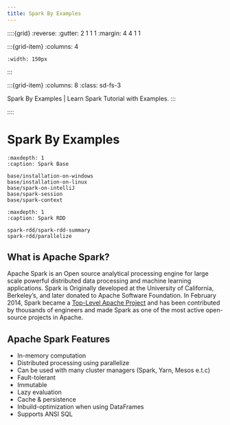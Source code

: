 ```yaml
---
title: Spark By Examples
---
```


::::{grid}
:reverse:
:gutter: 2 1 1 1
:margin: 4 4 1 1

:::{grid-item}
:columns: 4

```{image} ./_static/apachespark.svg
:width: 150px
```
:::

:::{grid-item}
:columns: 8
:class: sd-fs-3

Spark By Examples | Learn Spark Tutorial with Examples.
:::

::::

# Spark By Examples

```{toctree}
:maxdepth: 1
:caption: Spark Base

base/installation-on-windows
base/installation-on-linux
base/spark-on-intelliJ
base/spark-session
base/spark-context
```

```{toctree}
:maxdepth: 1
:caption: Spark RDD

spark-rdd/spark-rdd-summary
spark-rdd/parallelize
```

## What is Apache Spark?

Apache Spark is an Open source analytical processing engine for large scale powerful distributed data processing and
machine learning applications. Spark is Originally developed at the University of California, Berkeley’s, and later
donated to Apache Software Foundation. In February 2014, Spark became a [Top-Level Apache Project](https://en.wikipedia.org/wiki/Apache_Spark) and has been contributed
by thousands of engineers and made Spark as one of the most active open-source projects in Apache.


## Apache Spark Features

* In-memory computation
* Distributed processing using parallelize
* Can be used with many cluster managers (Spark, Yarn, Mesos e.t.c)
* Fault-tolerant
* Immutable
* Lazy evaluation
* Cache & persistence
* Inbuild-optimization when using DataFrames
* Supports ANSI SQL

